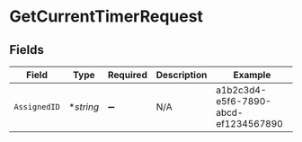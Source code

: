 # GetCurrentTimerRequest


## Fields

| Field                                | Type                                 | Required                             | Description                          | Example                              |
| ------------------------------------ | ------------------------------------ | ------------------------------------ | ------------------------------------ | ------------------------------------ |
| `AssignedID`                         | **string*                            | :heavy_minus_sign:                   | N/A                                  | a1b2c3d4-e5f6-7890-abcd-ef1234567890 |